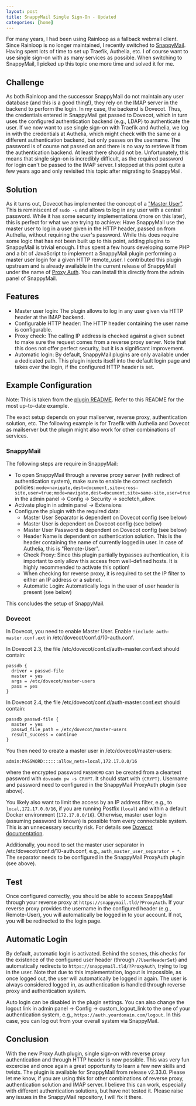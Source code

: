 ```yaml
---
layout: post
title: SnappyMail Single Sign-On - Updated
categories: [home]
---
```


For many years, I had been using Rainloop as a fallback webmail client.
Since Rainloop is no longer maintained, I recently switched to [SnappyMail](https://snappymail.eu/).
Having spent lots of time to set up Traefik, Authelia, etc. I of course want to use single sign-on with as many services as possible.
When switching to SnappyMail, I picked up this topic one more time and solved it for me.

## Challenge

As both Rainloop and the successor SnappyMail do not maintain any user database (and this is a good thing!), they rely on the IMAP server in the backend to perform the login.
In my case, the backend is Dovecot.
Thus, the credentials entered in SnappyMail get passed to Dovecot, which in turn uses the configured authentication backend (e.g., LDAP) to authenticate the user.
If we now want to use single sign-on with Traefik and Authelia, we log in with the credentials at Authelia, which might check with the same or a different authentication backend, but only passes on the username.
The password is of course not passed on and there is no way to retrieve it from the authentication backend.
At least there should not be.
Unfortunately, this means that single sign-on is incredibly difficult, as the required password for login can't be passed to the IMAP server.
I stopped at this point quite a few years ago and only revisited this topic after migrating to SnappyMail.

## Solution

As it turns out, Dovecot has implemented the concept of a ["Master User"](https://doc.dovecot.org/configuration_manual/authentication/master_users/).
This is reminiscent of ```sudo -u``` and allows to log in any user with a central password.
While it has some security implementations (more on this later), this is perfect for what we are trying to achieve: Have SnappyMail use the master user to log in a user given in the HTTP header, passed on from Authelia, without requiring the user's password.
While this does require some logic that has not been built up to this point, adding plugins to SnappyMail is trivial enough.
I thus spent a few hours developing some PHP and a bit of JavaScript to implement a SnappyMail plugin performing a master user login for a given HTTP remote_user.
I contributed this plugin upstream and is already available in the current release of SnappyMail under the name of [Proxy Auth](https://github.com/the-djmaze/snappymail/tree/master/plugins/proxy-auth).
You can install this directly from the admin panel of SnappyMail.

## Features

- Master user login: The plugin allows to log in any user given via HTTP header at the IMAP backend.
- Configurable HTTP header: The HTTP header containing the user name is configurable.
- Proxy check: The calling IP address is checked against a given subnet to make sure the request comes from a reverse proxy server. Note that this does not offer perfect security, but it is a significant improvement.
- Automatic login: By default, SnappyMail plugins are only available under a dedicated path. This plugin injects itself into the default login page and takes over the login, if the configured HTTP header is set.

## Example Configuration

Note: This is taken from the [plugin README](https://github.com/the-djmaze/snappymail/blob/master/plugins/proxy-auth/README.md). Refer to this README for the most up-to-date example.

The exact setup depends on your mailserver, reverse proxy, authentication solution, etc.
The following example is for Traefik with Authelia and Dovecot as mailserver but the plugin might also work for other combinations of services.

### SnappyMail

The following steps are require in SnappyMail:

- To open SnappyMail through a reverse proxy server (with redirect of authentication system), make sure to enable the correct secfetch policies: ```mode=navigate,dest=document,site=cross-site,user=true;mode=navigate,dest=document,site=same-site,user=true``` in the admin panel -> Config -> Security -> secfetch_allow.
- Activate plugin in admin panel -> Extensions
- Configure the plugin with the required data:
   - Master User Separator is dependent on Dovecot config (see below)
   - Master User is dependent on Dovecot config (see below)
   - Master User Password is dependent on Dovecot config (see below)
   - Header Name is dependent on authentication solution. This is the header containing the name of currently logged in user. In case of Authelia, this is "Remote-User".
   - Check Proxy: Since this plugin partially bypasses authentication, it is important to only allow this access from well-defined hosts. It is highly recommended to activate this option!
   - When checking for reverse proxy, it is required to set the IP filter to either an IP address or a subnet.
   - Automatic Login: Automatically logs in the user of user header is present (see below)

This concludes the setup of SnappyMail.

### Dovecot

In Dovecot, you need to enable Master User.
Enable ```!include auth-master.conf.ext``` in /etc/dovecot/conf.d/10-auth.conf.

In Dovecot 2.3, the file /etc/dovecot/conf.d/auth-master.conf.ext should contain:
```
passdb {
  driver = passwd-file
  master = yes
  args = /etc/dovecot/master-users
  pass = yes
}
```

In Dovecot 2.4, the file /etc/dovecot/conf.d/auth-master.conf.ext should contain:
```
passdb passwd-file {
  master = yes
  passwd_file_path = /etc/dovecot/master-users
  result_success = continue
}
```

You then need to create a master user in /etc/dovecot/master-users:
```
admin:PASSWORD::::::allow_nets=local,172.17.0.0/16
```
where the encrypted password ```PASSWORD``` can be created from a cleartext password with ```doveadm pw -s CRYPT```.
It should start with ```{CRYPT}```.
Username and password need to configured in the SnappyMail ProxyAuth plugin (see above).

You likely also want to limit the access by an IP address filter, e.g., to ```local,172.17.0.0/16```, if you are running Postfix (```local```) and within a default Docker environment (```172.17.0.0/16```).
Otherwise, master user login (assuming password is known) is possible from every connectable system.
This is an unnecessary security risk.
For details see [Dovecot documentation](https://doc.dovecot.org/configuration_manual/authentication/allow_nets/).

Additionally, you need to set the master user separator in /etc/dovecot/conf.d/10-auth.conf, e.g., ```auth_master_user_separator = *```.
The separator needs to be configured in the SnappyMail ProxyAuth plugin (see above).

## Test

Once configured correctly, you should be able to access SnappyMail through your reverse proxy at ```https://snappymail.tld/?ProxyAuth```.
If your reverse proxy provides the username in the configured header (e.g., Remote-User), you will automatically be logged in to your account.
If not, you will be redirected to the login page.

## Automatic Login

By default, automatic login is activated.
Behind the scenes, this checks for the existence of the configured user header (through ```/?UserHeaderSet```) and automatically redirects to ```https://snappymail.tld/?ProxyAuth```, trying to log in the user.
Note that due to this implementation, logout is impossible, as once logged out, the user will automatically be logged in again.
The user is always considered logged in, as authentication is handled through reverse proxy and authentication system.

Auto login can be disabled in the plugin settings.
You can also change the logout link in admin panel -> Config -> custom_logout_link to the one of your authentication system, e.g., ```https://auth.yourdomain.com/logout```.
In this case, you can log out from your overall system via SnappyMail.

## Conclusion

With the new Proxy Auth plugin, single sign-on with reverse proxy authentication and through HTTP header is now possible.
This was very fun excercise and once again a great opportunity to learn a few new skills and twists.
The plugin is available for SnappyMail from release v2.33.0.
Please let me know, if you are using this for other combinations of reverse proxy, authentication solution and IMAP server.
I believe this can work, especially with different authentication solutions, but have not tested it.
Please raise any issues in the SnappyMail repository, I will fix it there.
